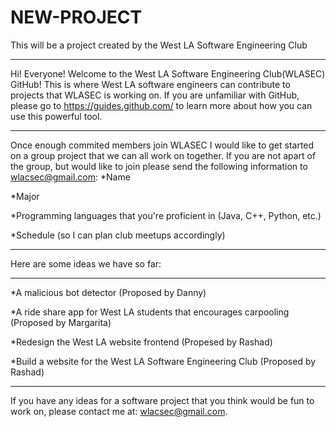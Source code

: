 # NEW-PROJECT
This will be a project created by the West LA Software Engineering Club
***
Hi! Everyone! Welcome to the  West LA Software Engineering Club(WLASEC) GitHub! This is where West LA software engineers can contribute to projects that WLASEC is working on. If you are unfamiliar with GitHub, please go to https://guides.github.com/ to learn more about how you can use this powerful tool. 
***
Once enough commited members join WLASEC I would like to get started on a group project that we can all work on together. If you are not apart of the group, but would like to join please send the following information to wlacsec@gmail.com:
*Name

*Major

*Programming languages that you're proficient in (Java, C++, Python, etc.)

*Schedule (so I can plan club meetups accordingly)

***
Here are some ideas we have so far:
***
*A malicious bot detector (Proposed by Danny)

*A ride share app for West LA students that encourages carpooling (Proposed by Margarita)

*Redesign the West LA website frontend (Propesed by Rashad) 

*Build a website for the West LA Software Engineering Club (Proposed by Rashad)

***
If you have any ideas for a software project that you think would be fun to work on, please contact me at: wlacsec@gmail.com.
